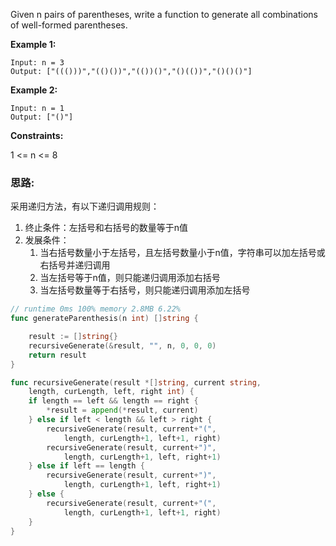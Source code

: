 Given n pairs of parentheses, write a function to generate all combinations of well-formed parentheses.

**Example 1:**
```
Input: n = 3
Output: ["((()))","(()())","(())()","()(())","()()()"]
```
**Example 2:**
```
Input: n = 1
Output: ["()"]
```

**Constraints:**

1 <= n <= 8

### 思路:
采用递归方法，有以下递归调用规则：
1. 终止条件：左括号和右括号的数量等于n值
2. 发展条件：
   1. 当右括号数量小于左括号，且左括号数量小于n值，字符串可以加左括号或右括号并递归调用
   2. 当左括号等于n值，则只能递归调用添加右括号
   3. 当左括号数量等于右括号，则只能递归调用添加左括号

```go
// runtime 0ms 100% memory 2.8MB 6.22%
func generateParenthesis(n int) []string {

	result := []string{}
	recursiveGenerate(&result, "", n, 0, 0, 0)
	return result
}

func recursiveGenerate(result *[]string, current string,
	length, curLength, left, right int) {
	if length == left && length == right {
		*result = append(*result, current)
	} else if left < length && left > right {
		recursiveGenerate(result, current+"(",
			length, curLength+1, left+1, right)
		recursiveGenerate(result, current+")",
			length, curLength+1, left, right+1)
	} else if left == length {
		recursiveGenerate(result, current+")",
			length, curLength+1, left, right+1)
	} else {
		recursiveGenerate(result, current+"(",
			length, curLength+1, left+1, right)
	}
}
```